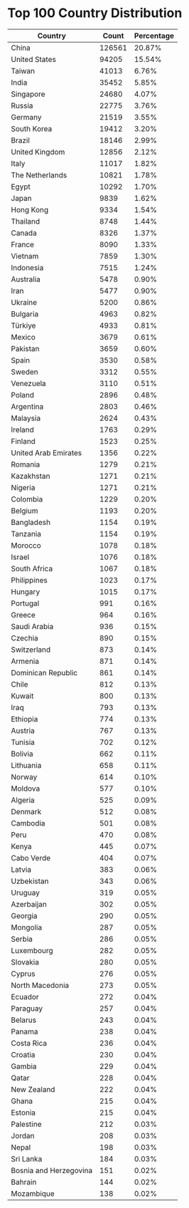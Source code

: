 # Top 100 Country Distribution
| Country | Count | Percentage |
|----|----|----|
| China | 126561 | 20.87% |
| United States | 94205 | 15.54% |
| Taiwan | 41013 | 6.76% |
| India | 35452 | 5.85% |
| Singapore | 24680 | 4.07% |
| Russia | 22775 | 3.76% |
| Germany | 21519 | 3.55% |
| South Korea | 19412 | 3.20% |
| Brazil | 18146 | 2.99% |
| United Kingdom | 12856 | 2.12% |
| Italy | 11017 | 1.82% |
| The Netherlands | 10821 | 1.78% |
| Egypt | 10292 | 1.70% |
| Japan | 9839 | 1.62% |
| Hong Kong | 9334 | 1.54% |
| Thailand | 8748 | 1.44% |
| Canada | 8326 | 1.37% |
| France | 8090 | 1.33% |
| Vietnam | 7859 | 1.30% |
| Indonesia | 7515 | 1.24% |
| Australia | 5478 | 0.90% |
| Iran | 5477 | 0.90% |
| Ukraine | 5200 | 0.86% |
| Bulgaria | 4963 | 0.82% |
| Türkiye | 4933 | 0.81% |
| Mexico | 3679 | 0.61% |
| Pakistan | 3659 | 0.60% |
| Spain | 3530 | 0.58% |
| Sweden | 3312 | 0.55% |
| Venezuela | 3110 | 0.51% |
| Poland | 2896 | 0.48% |
| Argentina | 2803 | 0.46% |
| Malaysia | 2624 | 0.43% |
| Ireland | 1763 | 0.29% |
| Finland | 1523 | 0.25% |
| United Arab Emirates | 1356 | 0.22% |
| Romania | 1279 | 0.21% |
| Kazakhstan | 1271 | 0.21% |
| Nigeria | 1271 | 0.21% |
| Colombia | 1229 | 0.20% |
| Belgium | 1193 | 0.20% |
| Bangladesh | 1154 | 0.19% |
| Tanzania | 1154 | 0.19% |
| Morocco | 1078 | 0.18% |
| Israel | 1076 | 0.18% |
| South Africa | 1067 | 0.18% |
| Philippines | 1023 | 0.17% |
| Hungary | 1015 | 0.17% |
| Portugal | 991 | 0.16% |
| Greece | 964 | 0.16% |
| Saudi Arabia | 936 | 0.15% |
| Czechia | 890 | 0.15% |
| Switzerland | 873 | 0.14% |
| Armenia | 871 | 0.14% |
| Dominican Republic | 861 | 0.14% |
| Chile | 812 | 0.13% |
| Kuwait | 800 | 0.13% |
| Iraq | 793 | 0.13% |
| Ethiopia | 774 | 0.13% |
| Austria | 767 | 0.13% |
| Tunisia | 702 | 0.12% |
| Bolivia | 662 | 0.11% |
| Lithuania | 658 | 0.11% |
| Norway | 614 | 0.10% |
| Moldova | 577 | 0.10% |
| Algeria | 525 | 0.09% |
| Denmark | 512 | 0.08% |
| Cambodia | 501 | 0.08% |
| Peru | 470 | 0.08% |
| Kenya | 445 | 0.07% |
| Cabo Verde | 404 | 0.07% |
| Latvia | 383 | 0.06% |
| Uzbekistan | 343 | 0.06% |
| Uruguay | 319 | 0.05% |
| Azerbaijan | 302 | 0.05% |
| Georgia | 290 | 0.05% |
| Mongolia | 287 | 0.05% |
| Serbia | 286 | 0.05% |
| Luxembourg | 282 | 0.05% |
| Slovakia | 280 | 0.05% |
| Cyprus | 276 | 0.05% |
| North Macedonia | 273 | 0.05% |
| Ecuador | 272 | 0.04% |
| Paraguay | 257 | 0.04% |
| Belarus | 243 | 0.04% |
| Panama | 238 | 0.04% |
| Costa Rica | 236 | 0.04% |
| Croatia | 230 | 0.04% |
| Gambia | 229 | 0.04% |
| Qatar | 228 | 0.04% |
| New Zealand | 222 | 0.04% |
| Ghana | 215 | 0.04% |
| Estonia | 215 | 0.04% |
| Palestine | 212 | 0.03% |
| Jordan | 208 | 0.03% |
| Nepal | 198 | 0.03% |
| Sri Lanka | 184 | 0.03% |
| Bosnia and Herzegovina | 151 | 0.02% |
| Bahrain | 144 | 0.02% |
| Mozambique | 138 | 0.02% |
